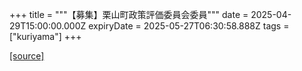+++
title = """【募集】栗山町政策評価委員会委員"""
date = 2025-04-29T15:00:00.000Z
expiryDate = 2025-05-27T06:30:58.888Z
tags = ["kuriyama"]
+++


[[source]](https://www.town.kuriyama.hokkaido.jp/soshiki/31/12149.html)
